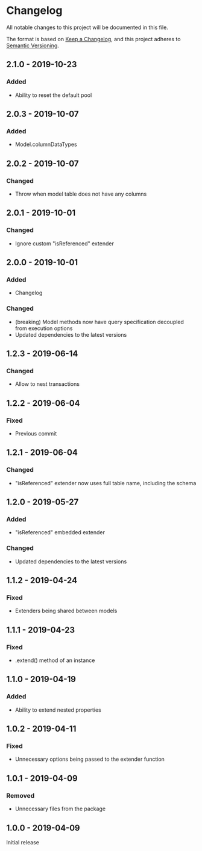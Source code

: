 # Changelog
All notable changes to this project will be documented in this file.

The format is based on [Keep a Changelog](https://keepachangelog.com/en/1.0.0/),
and this project adheres to [Semantic Versioning](https://semver.org/spec/v2.0.0.html).

## 2.1.0 - 2019-10-23
### Added
- Ability to reset the default pool

## 2.0.3 - 2019-10-07
### Added
- Model.columnDataTypes

## 2.0.2 - 2019-10-07
### Changed
- Throw when model table does not have any columns

## 2.0.1 - 2019-10-01
### Changed
- Ignore custom "isReferenced" extender

## 2.0.0 - 2019-10-01
### Added
- Changelog
### Changed
- (breaking) Model methods now have query specification decoupled from execution options
- Updated dependencies to the latest versions

## 1.2.3 - 2019-06-14
### Changed
- Allow to nest transactions

## 1.2.2 - 2019-06-04
### Fixed
- Previous commit

## 1.2.1 - 2019-06-04
### Changed
- "isReferenced" extender now uses full table name, including the schema

## 1.2.0 - 2019-05-27
### Added
- "isReferenced" embedded extender
### Changed
- Updated dependencies to the latest versions

## 1.1.2 - 2019-04-24
### Fixed
- Extenders being shared between models

## 1.1.1 - 2019-04-23
### Fixed
- .extend() method of an instance

## 1.1.0 - 2019-04-19
### Added
- Ability to extend nested properties

## 1.0.2 - 2019-04-11
### Fixed
- Unnecessary options being passed to the extender function

## 1.0.1 - 2019-04-09
### Removed
- Unnecessary files from the package

## 1.0.0 - 2019-04-09
Initial release
